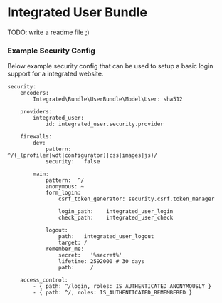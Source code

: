 Integrated User Bundle
=====

TODO: write a readme file ;)

### Example Security Config

Below example security config that can be used to setup a basic login support
for a integrated website.

    security:
        encoders:
            Integrated\Bundle\UserBundle\Model\User: sha512

        providers:
            integrated_user:
                id: integrated_user.security.provider

        firewalls:
            dev:
                pattern:    ^/(_(profiler|wdt|configurator)|css|images|js)/
                security:   false

            main:
                pattern:  ^/
                anonymous: ~
                form_login:
                    csrf_token_generator: security.csrf.token_manager

                    login_path:    integrated_user_login
                    check_path:    integrated_user_check

                logout:
                    path:   integrated_user_logout
                    target: /
                remember_me:
                    secret:   '%secret%'
                    lifetime: 2592000 # 30 days
                    path:     /					

        access_control:
            - { path: ^/login, roles: IS_AUTHENTICATED_ANONYMOUSLY }
            - { path: ^/, roles: IS_AUTHENTICATED_REMEMBERED }
